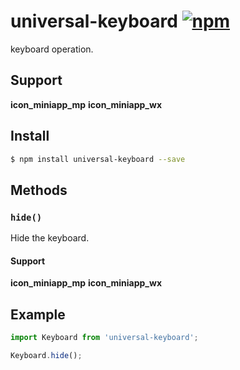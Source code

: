 # universal-keyboard [![npm](https://img.shields.io/npm/v/universal-keyboard.svg)](https://www.npmjs.com/package/universal-keyboard)

keyboard operation.

## Support
__icon_miniapp_mp__ __icon_miniapp_wx__

## Install

```bash
$ npm install universal-keyboard --save
```

## Methods

### `hide()`

Hide the keyboard.

#### Support
__icon_miniapp_mp__ __icon_miniapp_wx__

## Example

```js
import Keyboard from 'universal-keyboard';

Keyboard.hide();

```

